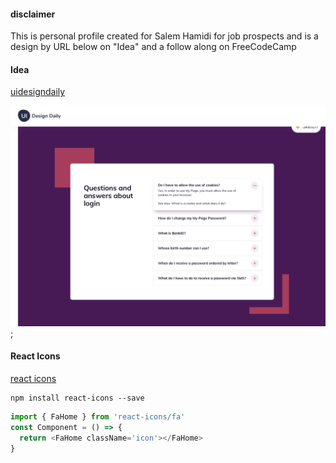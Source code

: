 #### disclaimer

This is personal profile created for Salem Hamidi for
job prospects and is a design by URL below on "Idea"
and a follow along on FreeCodeCamp

#### Idea

[uidesigndaily](https://uidesigndaily.com/posts/sketch-accordion-website-day-1175)

![](./idea.png);

#### React Icons

[react icons](https://react-icons.github.io/react-icons/)

```
npm install react-icons --save
```

```javascript
import { FaHome } from 'react-icons/fa'
const Component = () => {
  return <FaHome className='icon'></FaHome>
}
```

